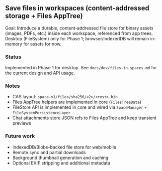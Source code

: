 ## Save files in workspaces (content-addressed storage + Files AppTree)

Goal: Introduce a durable, content-addressed file store for binary assets (images, PDFs, etc.) inside each workspace, referenced from app trees. Desktop (FileSystem) only for Phase 1; browser/IndexedDB will remain in-memory for assets for now.

### Status
Implemented in Phase 1 for desktop. See `docs/dev/files-in-spaces.md` for the current design and API usage.

### Notes
- CAS layout: `space-v1/files/sha256/<2>/<rest>.bin`
- Files AppTree helpers are implemented in core (`FilesTreeData`)
- FileStore API is implemented in core and wired via `SpaceManager` + `FileSystemPersistenceLayer`
- Chat attachments store JSON refs to Files AppTree and keep transient previews

### Future work
- IndexedDB/Blobs-backed file store for web/mobile
- Remote sync and partial downloads
- Background thumbnail generation and caching
- Optional EXIF stripping and additional metadata


